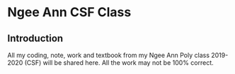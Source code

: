 # Ngee Ann CSF Class

## Introduction
All my coding, note, work and textbook from my Ngee Ann Poly class 2019-2020 (CSF) will be shared here.
All the work may not be 100% correct.
